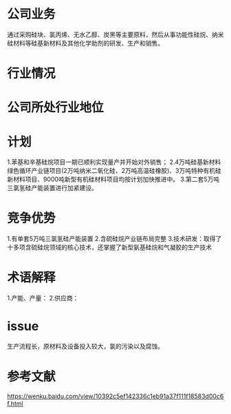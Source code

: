 # 公司业务
  通过采购硅块、氯丙烯、无水乙醇、炭黑等主要原料，然后从事功能性硅烷、纳米硅材料等硅基新材料及其他化学助剂的研发、生产和销售。

# 行业情况

# 公司所处行业地位

# 计划
1.苯基和辛基硅烷项目一期已顺利实现量产并开始对外销售；
2.4万吨硅基新材料绿色循环产业链项目(2万吨纳米二氧化硅、2万吨高温硅橡胶)、3万吨特种有机硅新材料项目、9000吨新型有机硅材料项目均按计划加快推进中。
3.第二套5万吨三氯氢硅产能装置进行加紧建设。

# 竞争优势
1.有单套5万吨三氯氢硅产能装置
2.含硫硅烷产业链布局完整
3.技术研发：取得了十多项含硫硅烷领域的核心技术，还掌握了新型氨基硅烷和气凝胶的生产技术

# 术语解释
1.产能、产量：
2.供应商：

# issue
生产流程长，原材料及设备投入较大，氯的污染以及腐蚀。

# 参考文献
https://wenku.baidu.com/view/10392c5ef142336c1eb91a37f111f18583d00c6f.html
